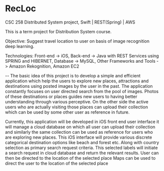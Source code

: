 # RecLoc
CSC 258 Distributed System project, Swift | REST(Spring) | AWS 

This is a term project for Distribution System course. 

Objective: Suggest travel location to user on basis of image recognition deep learning.

Technologies:
Front-end -> iOS, 
Back-end -> Java with REST Services using SPRING and HIBERNET, 
Database -> MySQL, 
Other Frameworks and Tools -> Amazon Rekognition, Amazon EC2

-- The basic idea of this project is to develop a simple and efficient application which help the users to explore new places, attractions and destinations using posted images by the user in the past. The application constantly focuses on user directed search from the pool of images. Photos of these destinations or places guides new users to having better understanding through various perceptive. On the other side the active users who are actually visiting those places can upload their collection which can be used by some other user as reference in future.

   Currently, this application will be developed in iOS front end user interface it will manage a cloud database on which all user can upload their collection and similarly the same collection can be used as reference for users who are exploring new places. This iOS interface will provide various discrete categorical destination options like beach and forest etc. Along with country selection as primary search request criteria. This selected labels will initiate a search request in cloud database and return the relevant results. User can then be directed to the location of the selected place Maps can be used to direct the user to the location of the selected place 
